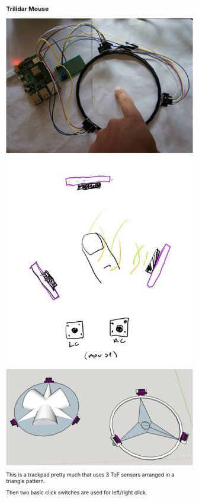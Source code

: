 ### Trilidar Mouse

<img src="./tl1.JPG"/>

<img src="./trilidar-mouse-concept.JPG"/>

<img src="./cones.JPG"/>

This is a trackpad pretty much that uses 3 ToF sensors arranged in a triangle pattern.

Then two basic click switches are used for left/right click.
